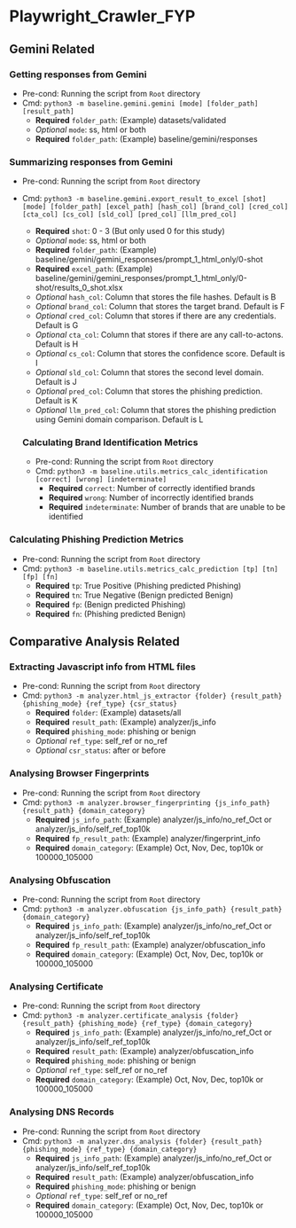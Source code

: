 # Playwright_Crawler_FYP

## Gemini Related
### Getting responses from Gemini 
* Pre-cond: Running the script from `Root` directory
* Cmd: `python3 -m baseline.gemini.gemini [mode] [folder_path] [result_path]`
  * **Required** `folder_path`: (Example) datasets/validated 
  * *Optional* `mode`: ss, html or both
  * **Required** `folder_path`: (Example) baseline/gemini/responses


### Summarizing responses from Gemini
* Pre-cond: Running the script from `Root` directory
* Cmd: `python3 -m baseline.gemini.export_result_to_excel [shot] [mode] [folder_path] [excel_path] [hash_col] [brand_col] [cred_col] [cta_col] [cs_col] [sld_col] [pred_col] [llm_pred_col]`
  * **Required** `shot`: 0 - 3 (But only used 0 for this study)
  * *Optional* `mode`: ss, html or both
  * **Required** `folder_path`: (Example) baseline/gemini/gemini_responses/prompt_1_html_only/0-shot
  * **Required** `excel_path`: (Example) baseline/gemini/gemini_responses/prompt_1_html_only/0-shot/results_0_shot.xlsx
  * *Optional* `hash_col`: Column that stores the file hashes. Default is B
  * *Optional* `brand_col`: Column that stores the target brand. Default is F
  * *Optional* `cred_col`: Column that stores if there are any credentials. Default is G
  * *Optional* `cta_col`: Column that stores if there are any call-to-actons. Default is H
  * *Optional* `cs_col`: Column that stores the confidence score. Default is I
  * *Optional* `sld_col`: Column that stores the second level domain. Default is J
  * *Optional* `pred_col`: Column that stores the phishing prediction. Default is K
  * *Optional* `llm_pred_col`: Column that stores the phishing prediction using Gemini domain comparison. Default is L


  ### Calculating Brand Identification Metrics
  * Pre-cond: Running the script from `Root` directory
  * Cmd: `python3 -m baseline.utils.metrics_calc_identification [correct] [wrong] [indeterminate]`
    * **Required** `correct`: Number of correctly identified brands
    * **Required** `wrong`: Number of incorrectly identified brands
    * **Required** `indeterminate`: Number of brands that are unable to be identified


 ### Calculating Phishing Prediction Metrics
  * Pre-cond: Running the script from `Root` directory
  * Cmd: `python3 -m baseline.utils.metrics_calc_prediction [tp] [tn] [fp] [fn]`
    * **Required** `tp`: True Positive (Phishing predicted Phishing)
    * **Required** `tn`: True Negative (Benign predicted Benign)
    * **Required** `fp`: (Benign predicted Phishing)
    * **Required** `fn`: (Phishing predicted Benign)



## Comparative Analysis Related
### Extracting Javascript info from HTML files
  * Pre-cond: Running the script from `Root` directory
  * Cmd: `python3 -m analyzer.html_js_extractor {folder} {result_path} {phishing_mode} {ref_type} {csr_status}` 
    * **Required** `folder`: (Example) datasets/all
    * **Required** `result_path`: (Example) analyzer/js_info
    * **Required** `phishing_mode`: phishing or benign
    * *Optional* `ref_type`: self_ref or no_ref
    * *Optional* `csr_status`: after or before


### Analysing Browser Fingerprints
  * Pre-cond: Running the script from `Root` directory
  * Cmd: `python3 -m analyzer.browser_fingerprinting {js_info_path} {result_path} {domain_category}`
    * **Required** `js_info_path`: (Example) analyzer/js_info/no_ref_Oct or analyzer/js_info/self_ref_top10k
    * **Required** `fp_result_path`: (Example) analyzer/fingerprint_info
    * **Required** `domain_category`: (Example) Oct, Nov, Dec, top10k or 100000_105000


### Analysing Obfuscation
  * Pre-cond: Running the script from `Root` directory
  * Cmd: `python3 -m analyzer.obfuscation {js_info_path} {result_path} {domain_category}`
    * **Required** `js_info_path`: (Example) analyzer/js_info/no_ref_Oct or analyzer/js_info/self_ref_top10k
    * **Required** `fp_result_path`: (Example) analyzer/obfuscation_info
    * **Required** `domain_category`: (Example) Oct, Nov, Dec, top10k or 100000_105000  


### Analysing Certificate
  * Pre-cond: Running the script from `Root` directory
  * Cmd: `python3 -m analyzer.certificate_analysis {folder} {result_path} {phishing_mode} {ref_type} {domain_category}`
    * **Required** `js_info_path`: (Example) analyzer/js_info/no_ref_Oct or analyzer/js_info/self_ref_top10k
    * **Required** `result_path`: (Example) analyzer/obfuscation_info
    * **Required** `phishing_mode`: phishing or benign
    * *Optional* `ref_type`: self_ref or no_ref
    * **Required** `domain_category`: (Example) Oct, Nov, Dec, top10k or 100000_105000  
  

### Analysing DNS Records
  * Pre-cond: Running the script from `Root` directory
  * Cmd: `python3 -m analyzer.dns_analysis {folder} {result_path} {phishing_mode} {ref_type} {domain_category}`
    * **Required** `js_info_path`: (Example) analyzer/js_info/no_ref_Oct or analyzer/js_info/self_ref_top10k
    * **Required** `result_path`: (Example) analyzer/obfuscation_info
    * **Required** `phishing_mode`: phishing or benign
    * *Optional* `ref_type`: self_ref or no_ref
    * **Required** `domain_category`: (Example) Oct, Nov, Dec, top10k or 100000_105000  